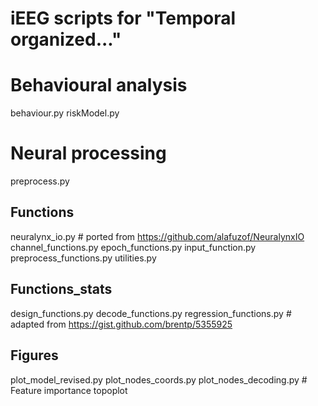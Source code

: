 # iEEG scripts for "Temporal organized..."

# Behavioural analysis
behaviour.py
riskModel.py

# Neural processing
preprocess.py  

## Functions 
neuralynx_io.py # ported from https://github.com/alafuzof/NeuralynxIO
channel_functions.py
epoch_functions.py
input_function.py 
preprocess_functions.py
utilities.py 

## Functions_stats
design_functions.py
decode_functions.py
regression_functions.py # adapted from https://gist.github.com/brentp/5355925

## Figures 
plot_model_revised.py
plot_nodes_coords.py
plot_nodes_decoding.py # Feature importance topoplot

